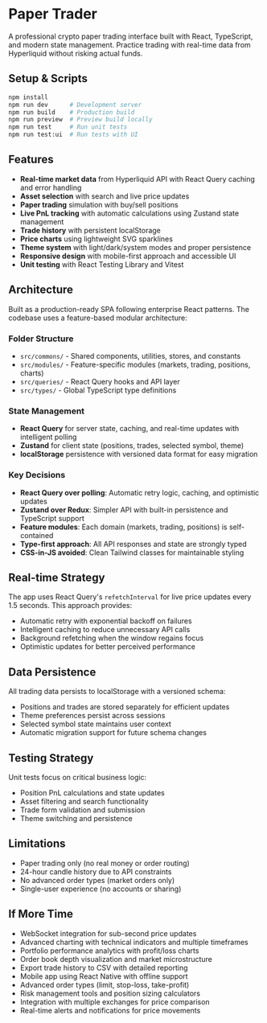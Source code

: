 # Paper Trader

A professional crypto paper trading interface built with React, TypeScript, and modern state management. Practice trading with real-time data from Hyperliquid without risking actual funds.

## Setup & Scripts

```bash
npm install
npm run dev      # Development server
npm run build    # Production build
npm run preview  # Preview build locally
npm run test     # Run unit tests
npm run test:ui  # Run tests with UI
```

## Features

- **Real-time market data** from Hyperliquid API with React Query caching and error handling
- **Asset selection** with search and live price updates
- **Paper trading** simulation with buy/sell positions
- **Live PnL tracking** with automatic calculations using Zustand state management
- **Trade history** with persistent localStorage
- **Price charts** using lightweight SVG sparklines
- **Theme system** with light/dark/system modes and proper persistence
- **Responsive design** with mobile-first approach and accessible UI
- **Unit testing** with React Testing Library and Vitest

## Architecture

Built as a production-ready SPA following enterprise React patterns. The codebase uses a feature-based modular architecture:

### Folder Structure
- `src/commons/` - Shared components, utilities, stores, and constants
- `src/modules/` - Feature-specific modules (markets, trading, positions, charts)
- `src/queries/` - React Query hooks and API layer
- `src/types/` - Global TypeScript type definitions

### State Management
- **React Query** for server state, caching, and real-time updates with intelligent polling
- **Zustand** for client state (positions, trades, selected symbol, theme)
- **localStorage** persistence with versioned data format for easy migration

### Key Decisions
- **React Query over polling**: Automatic retry logic, caching, and optimistic updates
- **Zustand over Redux**: Simpler API with built-in persistence and TypeScript support
- **Feature modules**: Each domain (markets, trading, positions) is self-contained
- **Type-first approach**: All API responses and state are strongly typed
- **CSS-in-JS avoided**: Clean Tailwind classes for maintainable styling

## Real-time Strategy

The app uses React Query's `refetchInterval` for live price updates every 1.5 seconds. This approach provides:
- Automatic retry with exponential backoff on failures
- Intelligent caching to reduce unnecessary API calls
- Background refetching when the window regains focus
- Optimistic updates for better perceived performance

## Data Persistence

All trading data persists to localStorage with a versioned schema:
- Positions and trades are stored separately for efficient updates
- Theme preferences persist across sessions
- Selected symbol state maintains user context
- Automatic migration support for future schema changes

## Testing Strategy

Unit tests focus on critical business logic:
- Position PnL calculations and state updates
- Asset filtering and search functionality
- Trade form validation and submission
- Theme switching and persistence

## Limitations

- Paper trading only (no real money or order routing)
- 24-hour candle history due to API constraints  
- No advanced order types (market orders only)
- Single-user experience (no accounts or sharing)

## If More Time

- WebSocket integration for sub-second price updates
- Advanced charting with technical indicators and multiple timeframes
- Portfolio performance analytics with profit/loss charts
- Order book depth visualization and market microstructure
- Export trade history to CSV with detailed reporting
- Mobile app using React Native with offline support
- Advanced order types (limit, stop-loss, take-profit)
- Risk management tools and position sizing calculators
- Integration with multiple exchanges for price comparison
- Real-time alerts and notifications for price movements